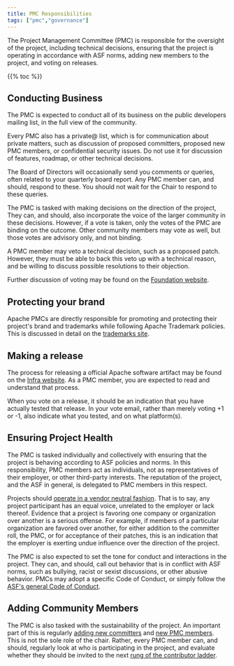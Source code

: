 ```yaml
---
title: PMC Responsibilities
tags: ["pmc","governance"]
---
```


The Project Management Committee (PMC) is responsible for the oversight
of the project, including technical decisions, ensuring that the project
is operating in accordance with ASF norms, adding new members to the
project, and voting on releases.

{{% toc %}}

## Conducting Business

The PMC is expected to conduct all of its business on the public
developers mailing list, in the full view of the community.

Every PMC also has a private@ list, which is for communication about
private matters, such as discussion of proposed committers, proposed
new PMC members, or confidential security issues. Do not use it for discussion
of features, roadmap, or other technical decisions.

The Board of Directors will occasionally send you comments or queries,
often related to your quarterly board report. Any PMC member can, and
should, respond to these. You should not wait for the Chair to respond
to these queries.

The PMC is tasked with making decisions on the direction of the project,
They can, and should, also incorporate the voice of the larger community
in these decisions. However, if a vote is taken, only the votes of the
PMC are binding on the outcome. Other community members may vote as
well, but those votes are advisory only, and not binding.

A PMC member may veto a technical decision, such as a proposed patch.
However, they must be able to back this veto up with a technical reason,
and be willing to discuss possible resolutions to their objection.

Further discussion of voting may be found on the [Foundation
website](https://www.apache.org/foundation/voting.html).

## Protecting your brand

Apache PMCs are directly responsible for promoting and protecting their
project's brand and trademarks while following Apache Trademark
policies. This is discussed in detail on the [trademarks
site](https://apache.org/foundation/marks/responsibility).

## Making a release

The process for releasing a official Apache software artifact may be
found on the [Infra
website](https://infra.apache.org/release-publishing.html). As a PMC
member, you are expected to read and understand that process.

When you vote on a release, it should be an indication that you have
actually tested that release. In your vote email, rather than merely
voting +1 or -1, also indicate what you tested, and on what
platform(s).

## Ensuring Project Health

The PMC is tasked individually and collectively with ensuring that the
project is behaving according to ASF policies and norms. In this
responsibility, PMC members act as individuals, not as representatives
of their employer, or other third-party interests. The reputation of the
project, and the ASF in general, is delegated to PMC members in this
respect.

Projects should [operate in a vendor neutral fashion](https://community.apache.org/projectIndependence.html). That is to say, any
project participant has an equal voice, unrelated to the employer or
lack thereof. Evidence that a project is favoring one company or
organization over another is a serious offense. For example, if members
of a particular organization are favored over another, for either
addition to the committer roll, the PMC, or for acceptance of their
patches, this is an indication that the employer is exerting undue
influence over the direction of the project.

The PMC is also expected to set the tone for conduct and interactions in
the project. They can, and should, call out behavior that is in conflict
with ASF norms, such as bullying, racist or sexist discussions, or other
abusive behavior.  PMCs may adopt a specific Code of Conduct, or simply 
follow the [ASF's general Code of Conduct](https://apache.org/foundation/policies/conduct).

## Adding Community Members

The PMC is also tasked with the sustainability of the project. An
important part of this is regularly [adding new
committers](/pmc/adding-committers.html) and [new PMC
members](/pmc/adding-pmc-members.html). This is not the sole role of the
chair. Rather, every PMC member can, and should, regularly look at who
is participating in the project, and evaluate whether they should be
invited to the next [rung of the contributor
ladder](/contributor-ladder.html).
